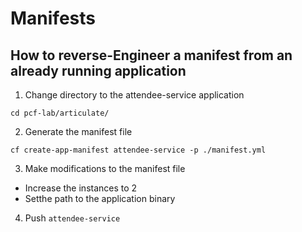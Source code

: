# Manifests

## How to reverse-Engineer a manifest from an already running application

1. Change directory to the attendee-service application

  ```cd pcf-lab/articulate/```
  
2. Generate the manifest file

  ```cf create-app-manifest attendee-service -p ./manifest.yml```
  
3. Make modifications to the manifest file

  - Increase the instances to 2
  - Setthe path to the application binary

4. Push ```attendee-service```
